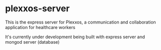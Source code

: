 # plexxos-server

This is the express server for Plexxos, a communication and collaboration application for healthcare workers

It's currently under development being built with express server and mongod server (database)
